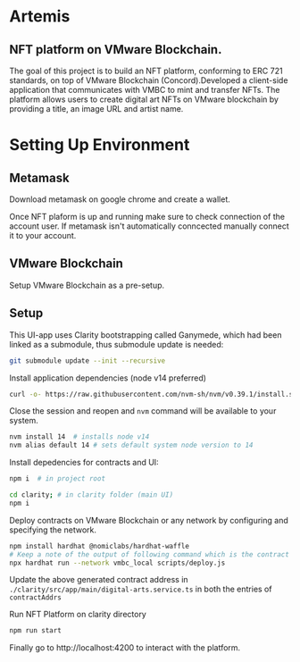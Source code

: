 # Artemis

## NFT platform on VMware Blockchain.
The goal of this project is to build an NFT platform, conforming to ERC 721 standards, on top of VMware Blockchain (Concord).Developed a client-side application that communicates with VMBC to mint and transfer NFTs. The platform allows users to create digital art NFTs on VMware blockchain by providing a title, an image URL and artist name.

# Setting Up Environment

## Metamask
Download metamask on google chrome and create a wallet. 

Once NFT plaform is up and running make sure to check connection of the account user. If metamask isn't automatically conncected manually connect it to your account. 

## VMware Blockchain

Setup VMware Blockchain as a pre-setup.

## Setup

This UI-app uses Clarity bootstrapping called Ganymede, which had been linked as a submodule, thus submodule update is needed:

```bash
git submodule update --init --recursive
```

Install application dependencies (node v14 preferred)

```bash
curl -o- https://raw.githubusercontent.com/nvm-sh/nvm/v0.39.1/install.sh | bash
```

Close the session and reopen and `nvm` command will be available to your system.

```bash
nvm install 14  # installs node v14
nvm alias default 14 # sets default system node version to 14
```

Install depedencies for contracts and UI:

```bash
npm i  # in project root

cd clarity; # in clarity folder (main UI)
npm i
```

Deploy contracts on VMware Blockchain or any network by configuring and specifying the network.
```bash
npm install hardhat @nomiclabs/hardhat-waffle
# Keep a note of the output of following command which is the contract address
npx hardhat run --network vmbc_local scripts/deploy.js
```

Update the above generated contract address in `./clarity/src/app/main/digital-arts.service.ts` in both the entries of `contractAddrs`

Run NFT Platform on clarity directory
```bash
npm run start
```

Finally go to http://localhost:4200 to interact with the platform.
